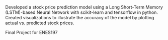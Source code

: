 Developed a stock price prediction model using a Long Short-Term Memory (LSTM)-based Neural Network with scikit-learn and tensorflow in python. Created visualizations to illustrate the accuracy of the model by plotting actual vs. predicted stock prices.

Final Project for ENES197

